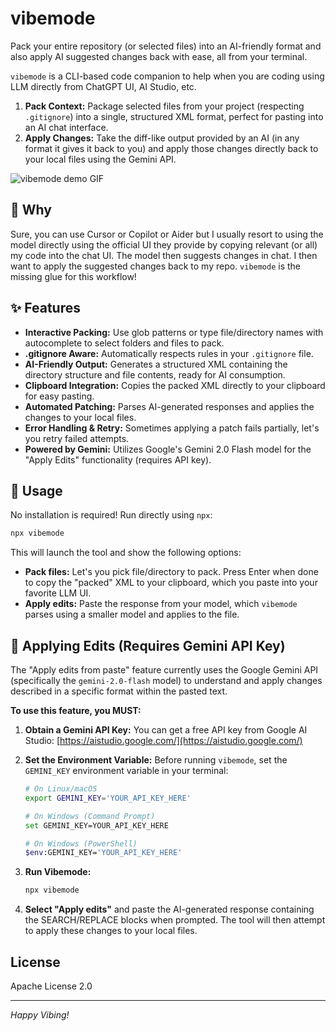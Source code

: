 # vibemode

Pack your entire repository (or selected files) into an AI-friendly format and also apply AI suggested changes back with ease, all from your terminal.

`vibemode` is a CLI-based code companion to help when you are coding using LLM directly from ChatGPT UI, AI Studio, etc.

1.  **Pack Context:** Package selected files from your project (respecting `.gitignore`) into a single, structured XML format, perfect for pasting into an AI chat interface.
2.  **Apply Changes:** Take the diff-like output provided by an AI (in any format it gives it back to you) and apply those changes directly back to your local files using the Gemini API.

![vibemode demo GIF](./preview.gif)


## 🤔 Why

Sure, you can use Cursor or Copilot or Aider but I usually resort to using the model directly using the official UI they provide by copying relevant (or all) my code into the chat UI.
The model then suggests changes in chat. I then want to apply the suggested changes back to my repo. `vibemode` is the missing glue for this workflow!

## ✨ Features

*   **Interactive Packing:** Use glob patterns or type file/directory names with autocomplete to select folders and files to pack.
*   **.gitignore Aware:** Automatically respects rules in your `.gitignore` file.
*   **AI-Friendly Output:** Generates a structured XML containing the directory structure and file contents, ready for AI consumption.
*   **Clipboard Integration:** Copies the packed XML directly to your clipboard for easy pasting.
*   **Automated Patching:** Parses AI-generated responses and applies the changes to your local files.
*   **Error Handling & Retry:** Sometimes applying a patch fails partially, let's you retry failed attempts.
*   **Powered by Gemini:** Utilizes Google's Gemini 2.0 Flash model for the "Apply Edits" functionality (requires API key).

## 🚀 Usage

No installation is required! Run directly using `npx`:

```bash
npx vibemode
```

This will launch the tool and show the following options:

*   **Pack files:** Let's you pick file/directory to pack. Press Enter when done to copy the "packed" XML to your clipboard, which you paste into your favorite LLM UI.
*   **Apply edits:** Paste the response from your model, which `vibemode` parses using a smaller model and applies to the file.

## 🔧 Applying Edits (Requires Gemini API Key)

The "Apply edits from paste" feature currently uses the Google Gemini API (specifically the `gemini-2.0-flash` model) to understand and apply changes described in a specific format within the pasted text.

**To use this feature, you MUST:**

1.  **Obtain a Gemini API Key:** You can get a free API key from Google AI Studio: [https://aistudio.google.com/](https://aistudio.google.com/)
2.  **Set the Environment Variable:** Before running `vibemode`, set the `GEMINI_KEY` environment variable in your terminal:

    ```bash
    # On Linux/macOS
    export GEMINI_KEY='YOUR_API_KEY_HERE'

    # On Windows (Command Prompt)
    set GEMINI_KEY=YOUR_API_KEY_HERE

    # On Windows (PowerShell)
    $env:GEMINI_KEY='YOUR_API_KEY_HERE'
    ```
3.  **Run Vibemode:**
    ```bash
    npx vibemode
    ```
4.  **Select "Apply edits"** and paste the AI-generated response containing the SEARCH/REPLACE blocks when prompted. The tool will then attempt to apply these changes to your local files.

## License

Apache License 2.0

---

*Happy Vibing!*
